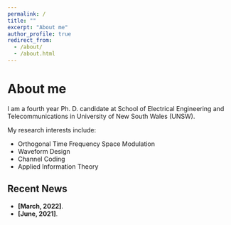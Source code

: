 ```yaml
---
permalink: /
title: ""
excerpt: "About me"
author_profile: true
redirect_from: 
  - /about/
  - /about.html
---
```

# <i class="fa fa-cog fa-fw"></i> About me #

I am a fourth year Ph. D. candidate at School of Electrical Engineering and Telecommunications in University of New South Wales (UNSW).

My research interests include:

* Orthogonal Time Frequency Space Modulation
* Waveform Design
* Channel Coding
* Applied Information Theory


## <i class="fa fa-fw fa-rss "></i> Recent News ##

<ul style="width: auto; height: 300px; overflow: auto">
  
  <li> <b>[March, 2022]</b>. </li>
  
  <li> <b>[June, 2021]</b>. </li>
  
  
</ul>


<script type="text/javascript" id="clustrmaps" src="//clustrmaps.com/map_v2.js?d=6mvpb1Ly4MhQdRl6uSzi4pd20OMLKp9iFJrs_8CdZUc&cl=ffffff&w=a"></script>
